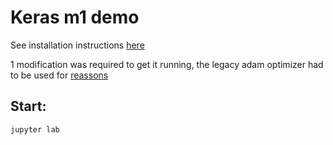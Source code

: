 # Keras m1 demo

See installation instructions [here](https://www.varokas.com/tensorflow-on-apple-silicon/)

1 modification was required to get it running, the legacy adam optimizer had to be used for [reassons](https://developer.apple.com/forums/thread/723138)


## Start:

```
jupyter lab
```